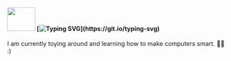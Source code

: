#### <img src="https://user-images.githubusercontent.com/102972771/213366421-cc1f19b4-3538-4529-a392-f313c1a7dcfa.png" width="65" height="55"> [![Typing SVG](https://readme-typing-svg.demolab.com?font=Roboto&weight=800&duration=4000&pause=1000&width=435&lines=There!;Welcome.)](https://git.io/typing-svg)
I am currently toying around and learning how to make computers smart. 🧠🤖 :)
